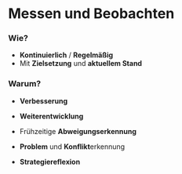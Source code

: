 # Messen und Beobachten

### Wie?

- **Kontinuierlich** / **Regelmäßig**
- Mit **Zielsetzung** und **aktuellem Stand**

### Warum?

- **Verbesserung**

- **Weiterentwicklung**

- Frühzeitige **Abweigungserkennung**

- **Problem** und **Konflikt**erkennung

- **Strategiereflexion**

